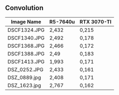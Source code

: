 ## Convolution 
| Image Name   | R5-7640u | RTX 3070-TI |
| ------------ | -------- | ----------- |
| DSCF1324.JPG | 2,432    | 0,215       |
| DSCF1340.JPG | 2,492    | 0,178       |
| DSCF1368.JPG | 2,466    | 0,172       |
| DSCF1388.JPG | 2,49     | 0,183       |
| DSCF1413.JPG | 1,993    | 0,171       |
| DSZ_0252.JPG | 2,433    | 0,161       |
| DSZ_0889.jpg | 2,408    | 0,171       |
| DSZ_1623.jpg | 2,767    | 0,162       |
